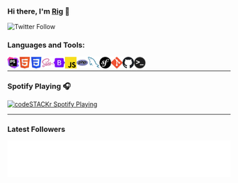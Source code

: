 ### Hi there, I'm <a href="https://twitter.com/rigpga">Rig</a> 👋

<img alt="Twitter Follow" src="https://img.shields.io/twitter/follow/rigpga?color=%2300acee&label=FOLLOW%20ME%20%28FR%29&style=for-the-badge"><br/>

### Languages and Tools:

<img align="left" alt="PhpStorm" title="PhpStorm" width="26px" src="https://raw.githubusercontent.com/ValentinGoudet/ValentinGoudet/master/.github/images/phpstorm.jpg" />
<img align="left" alt="HTML5" title="HTML5" width="26px" src="https://raw.githubusercontent.com/ValentinGoudet/ValentinGoudet/master/.github/images/html.jpg" />
<img align="left" alt="CSS3" title="CSS3" width="26px" src="https://raw.githubusercontent.com/ValentinGoudet/ValentinGoudet/master/.github/images/css.jpg" />
<img align="left" alt="SASS" title="SASS" width="26px" src="https://raw.githubusercontent.com/ValentinGoudet/ValentinGoudet/master/.github/images/sass.jpg" />
<img align="left" alt="Bootstrap" title="Bootstrap" width="26px" src="https://raw.githubusercontent.com/ValentinGoudet/ValentinGoudet/master/.github/images/bootstrap.jpg" />
<img align="left" alt="Javascript" title="Javascript" width="26px" src="https://raw.githubusercontent.com/ValentinGoudet/ValentinGoudet/master/.github/images/javascript.jpg" />
<img align="left" alt="PHP" title="PHP" width="26px" src="https://raw.githubusercontent.com/ValentinGoudet/ValentinGoudet/master/.github/images/php.jpg" />
<img align="left" alt="MySQL" title="MySQL" width="26px" src="https://raw.githubusercontent.com/ValentinGoudet/ValentinGoudet/master/.github/images/mysql.jpg" />
<img align="left" alt="Symfony" title="Symfony" width="26px" src="https://raw.githubusercontent.com/ValentinGoudet/ValentinGoudet/master/.github/images/symfony.jpg" />
<img align="left" alt="Git" title="Git" width="26px" src="https://raw.githubusercontent.com/ValentinGoudet/ValentinGoudet/master/.github/images/git.jpg" />
<img align="left" alt="Github" title="Github" width="26px" src="https://raw.githubusercontent.com/ValentinGoudet/ValentinGoudet/master/.github/images/github.jpg" />
<img align="left" alt="Sh" title="Sh" width="26px" src="https://raw.githubusercontent.com/ValentinGoudet/ValentinGoudet/master/.github/images/sh.jpg" /><br/>

---

### Spotify Playing 🎧
[<img src="https://now-playing-codestackr.vercel.app/api/spotify-playing" alt="codeSTACKr Spotify Playing" width="350" />](https://open.spotify.com/user/bpubqbliim0yrmc9umi3o530m)

---

### Latest Followers
<a href="https://twitter.com/rigpga" target="_blank"><img alt="followers" src="https://raw.githubusercontent.com/ValentinGoudet/ValentinGoudet/master/follower.svg"></a>
